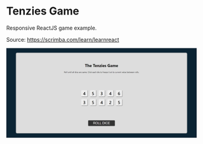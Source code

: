 # Tenzies Game

Responsive ReactJS game example.

Source: https://scrimba.com/learn/learnreact

![Tenzies Game Image](repo-img.png "App Image")